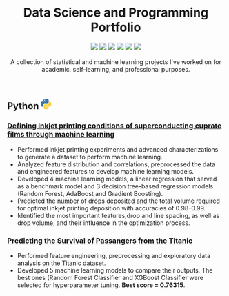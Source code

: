 <h1 align="center">Data Science and Programming Portfolio</h1>  
<p align="center">
  <img src="https://img.shields.io/badge/Python-3670A0?&logo=python&logoColor=ffffff" />
  <img src="https://img.shields.io/badge/NumPy-%23013243.svg?&logo=numpy&logoColor=white"/> 
  <img src="https://img.shields.io/badge/pandas-%23130754.svg?logo=pandas&logoColor=white"/>
  <img src="https://img.shields.io/badge/scikit--learn-%23F89939.svg?&logo=scikit-learn&logoColor=white"/>
  <img src="https://img.shields.io/badge/Plotly-%233F4F75.svg?&logo=plotly&logoColor=white"/>
  <img src="https://img.shields.io/badge/Jupyter-%23F37725.svg?&logo=jupyter&logoColor=white"/>  <br/> <br/>
  A collection of statistical and machine learning projects I've worked on for academic, self-learning, and professional purposes. 
</p>
<br/>

## Python [![python][1]][2]
### [Defining inkjet printing conditions of superconducting cuprate films through machine learning](https://github.com/aqueralto/ml_ijp_deposition_paper)
- Performed inkjet printing experiments and advanced characterizations to generate a dataset to perform machine learning.
- Analyzed feature distribution and correlations, preprocessed the data and engineered features to develop machine learning models.
- Developed 4 machine learning models, a linear regression that served as a benchmark model and 3 decision tree-based regression models (Random Forest, AdaBoost and Gradient Boosting).
- Predicted the number of drops deposited and the total volume required for optimal inkjet printing deposition with accuracies of 0.98-0.99.
- Identified the most important features,drop and line spacing, as well as drop volume, and their influence in the optimization process.

### [Predicting the Survival of Passangers from the Titanic]([https://www.kaggle.com/code/albertqueralto/surviving-titanic-with-ml])
- Performed feature engineering, preprocessing and exploratory data analysis on the Titanic dataset.
- Developed 5 machine learning models to compare their outputs. The best ones (Random Forest Classifier and XGBoost Classifier were selected for hyperparameter tuning. <b>Best score = 0.76315</b>.




<!-- icons -->
[1]: https://github.com/kellibelcher/kellibelcher/blob/main/images/python24.png (Python) 
[2]: https://www.python.org/
